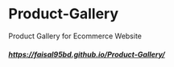 # Product-Gallery
Product Gallery for Ecommerce Website

##### https://faisal95bd.github.io/Product-Gallery/

